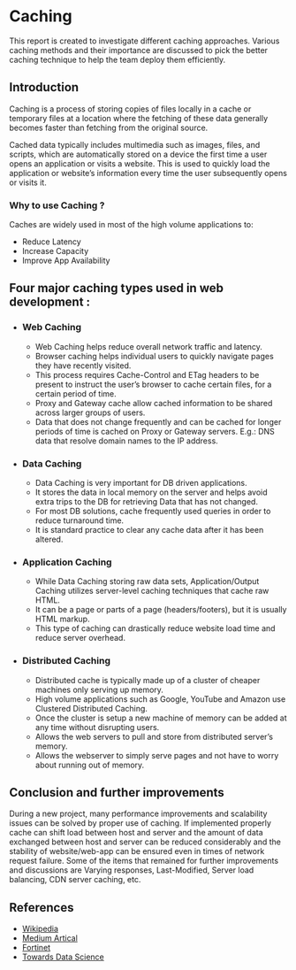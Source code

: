 # Caching
This report is created to investigate different caching approaches. Various caching methods and their importance are discussed to pick the better caching technique to help the team deploy them efficiently. 

## Introduction 

Caching is a process of storing copies of files locally in a cache or temporary files at a location where the fetching of these data generally becomes faster than fetching from the original source.


Cached data typically includes multimedia such as images, files, and scripts, which are automatically stored on a device the first time a user opens an application or visits a website. This is used to quickly load the application or website’s information every time the user subsequently opens or visits it.

### Why to use Caching ?

Caches are widely used in most of the high volume applications to:

- Reduce Latency
- Increase Capacity
- Improve App Availability

## Four major caching types used in web development :

* ### Web Caching
  * Web Caching helps reduce overall network traffic and latency.
  * Browser caching helps individual users to quickly navigate pages they have recently visited.
  * This process requires Cache-Control and ETag headers to be present to instruct the user’s browser to cache certain files, for a certain period of time.
  * Proxy and Gateway cache allow cached information to be shared across larger groups of users.
  * Data that does not change frequently and can be cached for longer periods of time is cached on Proxy or Gateway servers. E.g.: DNS data that resolve domain names to the IP address.
  
* ### Data Caching
   * Data Caching is very important for DB driven applications.
   * It stores the data in local memory on the server and helps avoid extra trips to the DB for retrieving Data that has not changed.
   * For most DB solutions, cache frequently used queries in order to reduce turnaround time.
   * It is standard practice to clear any cache data after it has been altered.
  
* ### Application Caching
   * While Data Caching storing raw data sets, Application/Output Caching utilizes server-level caching techniques that cache raw HTML.
   * It can be a page or parts of a page (headers/footers), but it is usually HTML markup.
   * This type of caching can drastically reduce website load time and reduce server overhead.

* ### Distributed Caching
   * Distributed cache is typically made up of a cluster of cheaper machines only serving up memory.
   * High volume applications such as Google, YouTube and Amazon use Clustered Distributed Caching.
   *  Once the cluster is setup a new machine of memory can be added at any time without disrupting users.
   *  Allows the web servers to pull and store from distributed server’s memory.
   *  Allows the webserver to simply serve pages and not have to worry about running out of memory.

## Conclusion and further improvements



During a new project, many performance improvements and scalability issues can be solved by proper use of caching. If implemented properly cache can shift load between host and server and the amount of data exchanged between host and server can be reduced considerably and the stability of website/web-app can be ensured even in times of network request failure. Some of the items that remained for further improvements and discussions are Varying responses, Last-Modified, Server load balancing, CDN server caching, etc.

##  References
* [Wikipedia](https://en.wikipedia.org/wiki/Cache_(computing))
* [Medium Artical](https://bootcamp.uxdesign.cc/caching-techniques-one-should-know-603e09d2b298)
* [Fortinet](https://www.fortinet.com/resources/cyberglossary/what-is-caching)
* [Towards Data Science](https://towardsdatascience.com/system-design-basics-getting-started-with-caching-c2c3e934064a)
